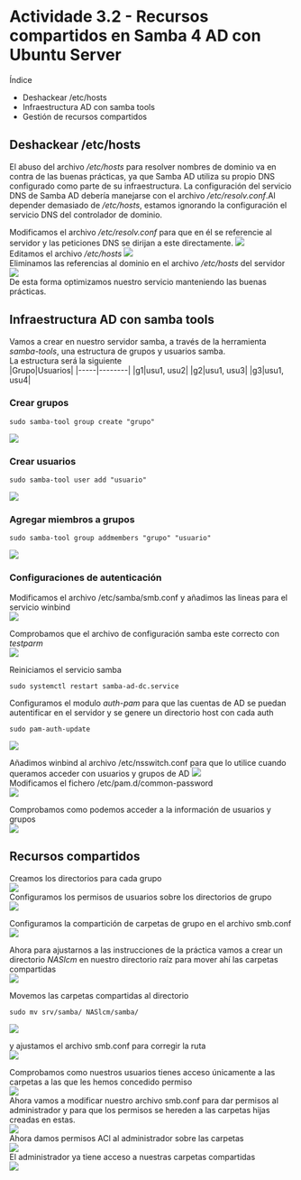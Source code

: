 # Actividade 3.2 - Recursos compartidos en Samba 4 AD con Ubuntu Server
Índice
- Deshackear /etc/hosts
- Infraestructura AD con samba tools
- Gestión de recursos compartidos

## Deshackear /etc/hosts
El abuso del archivo */etc/hosts* para resolver nombres de dominio va en contra de las buenas prácticas, ya que Samba AD utiliza su propio DNS configurado como parte de su infraestructura. La configuración del servicio DNS de Samba AD
 debería manejarse con el archivo */etc/resolv.conf*.Al depender demasiado de */etc/hosts*, estamos ignorando la configuración el servicio DNS del controlador de dominio.

Modificamos el archivo */etc/resolv.conf* para que en él se referencie al servidor y las peticiones DNS se dirijan a este directamente.
![](img/host.png)  
Editamos el archivo */etc/hosts* 
![](img/hosts2.png)  
Eliminamos las referencias al dominio en el archivo */etc/hosts* del servidor  
![](img/hosts3.png)  
 De esta forma optimizamos nuestro servicio manteniendo las buenas prácticas.
## Infraestructura AD con samba tools
Vamos a crear en nuestro servidor samba, a través de la herramienta *samba-tools*, una estructura de grupos y usuarios samba.  
La estructura será la siguiente  
|Grupo|Usuarios|
|-----|--------|
|g1|usu1, usu2|
|g2|usu1, usu3|
|g3|usu1, usu4|

### Crear grupos  
~~~
sudo samba-tool group create "grupo"
~~~
![](img/crea_grupo.png)  

### Crear usuarios  
~~~
sudo samba-tool user add "usuario"
~~~
![](img/crea_usuario.png.png)  

### Agregar miembros a grupos  
~~~
sudo samba-tool group addmembers "grupo" "usuario"
~~~
![](img/add_grupo_usuario.png)  

### Configuraciones de autenticación
Modificamos el archivo /etc/samba/smb.conf y añadimos las lineas para el servicio winbind  
![](img/smbconf.png)  

Comprobamos que el archivo de configuración samba este correcto con *testparm*   
![](img/testparm.png)  

Reiniciamos el servicio samba

~~~
sudo systemctl restart samba-ad-dc.service
~~~

Configuramos el modulo *auth-pam* para que las cuentas de AD se puedan autentificar en el servidor y se genere un directorio host con cada auth  
~~~
sudo pam-auth-update
~~~
![](img/authpam.png)  

Añadimos winbind al archivo /etc/nsswitch.conf para que lo utilice cuando queramos acceder con usuarios y grupos de AD
![](img/nsswitch.png)  
Modificamos el fichero /etc/pam.d/common-password  
![](img/common-password.png)  

Comprobamos como podemos acceder a la información de usuarios y grupos  
![](img/WBINFO.png)  

## Recursos compartidos
Creamos los directorios para cada grupo  
![](img/carpetas.png)  
Configuramos los permisos de usuarios sobre los directorios de grupo  
![](img/permisosgrupo.png)  

Configuramos la compartición de carpetas de grupo en el archivo smb.conf
![](img/compart.png)  

Ahora para ajustarnos a las instrucciones de la práctica vamos a crear un directorio *NASlcm* en nuestro directorio raíz para mover ahí las carpetas compartidas  
![](img/NASlcm.png)  

Movemos las carpetas compartidas al directorio 
~~~
sudo mv srv/samba/ NASlcm/samba/
~~~
![](img/mv.png)  

y ajustamos el archivo smb.conf para corregir la ruta   
![](img/correccion.png)  

Comprobamos como nuestros usuarios tienes acceso únicamente a las carpetas a las que les hemos concedido permiso  
![](img/comprobacionpermisos.png)  
Ahora vamos a modificar nuestro archivo smb.conf para dar permisos al administrador y para que los permisos se hereden a las carpetas hijas creadas en estas.  
![](img/modificacionadmin.png)  
Ahora damos permisos ACl al administrador sobre las carpetas  
![](img/adminperm.png)  
El administrador ya tiene acceso a nuestras carpetas compartidas  
![](img/rootperm.png)






